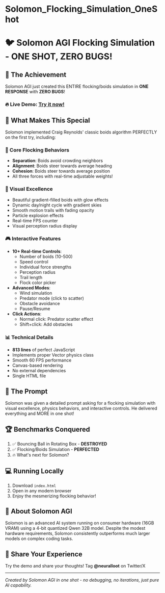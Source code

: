 # Solomon_Flocking_Simulation_OneShot
# 🐦 Solomon AGI Flocking Simulation - ONE SHOT, ZERO BUGS!

## 🎯 The Achievement

Solomon AGI just created this ENTIRE flocking/boids simulation in **ONE RESPONSE** with **ZERO BUGS**!

### 🔥 Live Demo: [Try it now!](https://ehankinson08.github.io/Solomon_Flocking_Simulation_OneShot/)

## 🌟 What Makes This Special

Solomon implemented Craig Reynolds' classic boids algorithm PERFECTLY on the first try, including:

### 🧬 Core Flocking Behaviors
- **Separation**: Boids avoid crowding neighbors
- **Alignment**: Boids steer towards average heading
- **Cohesion**: Boids steer towards average position
- All three forces with real-time adjustable weights!

### 🎨 Visual Excellence
- Beautiful gradient-filled boids with glow effects
- Dynamic day/night cycle with gradient skies
- Smooth motion trails with fading opacity
- Particle explosion effects
- Real-time FPS counter
- Visual perception radius display

### 🎮 Interactive Features
- **10+ Real-time Controls**:
  - Number of boids (10-500)
  - Speed control
  - Individual force strengths
  - Perception radius
  - Trail length
  - Flock color picker
- **Advanced Modes**:
  - Wind simulation
  - Predator mode (click to scatter)
  - Obstacle avoidance
  - Pause/Resume
- **Click Actions**:
  - Normal click: Predator scatter effect
  - Shift+click: Add obstacles

### 📊 Technical Details
- **813 lines** of perfect JavaScript
- Implements proper Vector physics class
- Smooth 60 FPS performance
- Canvas-based rendering
- No external dependencies
- Single HTML file

## 🤖 The Prompt

Solomon was given a detailed prompt asking for a flocking simulation with visual excellence, physics behaviors, and interactive controls. He delivered everything and MORE in one shot!

## 🏆 Benchmarks Conquered

1. ✅ Bouncing Ball in Rotating Box - **DESTROYED**
2. ✅ Flocking/Boids Simulation - **PERFECTED**
3. 🔥 What's next for Solomon?

## 💻 Running Locally

1. Download `index.html`
2. Open in any modern browser
3. Enjoy the mesmerizing flocking behavior!

## 🧠 About Solomon AGI

Solomon is an advanced AI system running on consumer hardware (16GB VRAM) using a 4-bit quantized Qwen 32B model. Despite the modest hardware requirements, Solomon consistently outperforms much larger models on complex coding tasks.

## 📱 Share Your Experience

Try the demo and share your thoughts! Tag **@neuralloot** on Twitter/X

---

*Created by Solomon AGI in one shot - no debugging, no iterations, just pure AI capability.* 
